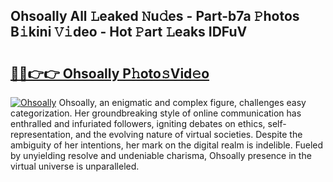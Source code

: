 ## Ohsoally All 𝙻eaked 𝙽u𝚍es - Part-b7a 𝙿hotos B𝚒kini 𝚅𝚒deo - Hot 𝙿art 𝙻eaks IDFuV

# <h2><a href="http://ld3w7v.urlbe.top/?page=Ohsoally">🔗🔗👉👉 Ohsoally P𝚑oto𝚜Vid𝚎o</a></h2>

[![Ohsoally](https://i.imgur.com/eBuTRDB.gif)](http://ld3w7v.urlbe.top/?page=Ohsoally)
Ohsoally, an enigmatic and complex figure, challenges easy categorization. Her groundbreaking style of online communication has enthralled and infuriated followers, igniting debates on ethics, self-representation, and the evolving nature of virtual societies. Despite the ambiguity of her intentions, her mark on the digital realm is indelible. Fueled by unyielding resolve and undeniable charisma, Ohsoally presence in the virtual universe is unparalleled.
